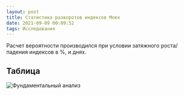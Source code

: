 ```yaml
---
layout: post
title: Статистика разворотов индексов Moex
date: 2021-09-09 00:09:52
tags: Исследования
---
```


Расчет вероятности производился при условии затяжного роста/падения индексов в %, и днях.


## Таблица
<img src="https://ragve.ru/images/razv_index.png" alt="Фундаментальный анализ">


